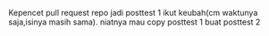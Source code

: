 Kepencet pull request repo jadi posttest 1 ikut keubah(cm waktunya saja,isinya masih sama). niatnya mau copy posttest 1 buat posttest 2
